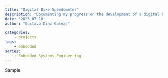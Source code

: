 ```yaml
---
title: "Digital Bike Speedometer"
description: "Documenting my progress on the development of a digital bike speedometer"
date: '2023-07-10'
author: "Gustavo Diaz Galeas"

categories:
    - projects
tags:
    - embedded
series:
    - Embedded Systems Engineering
---
```


Sample